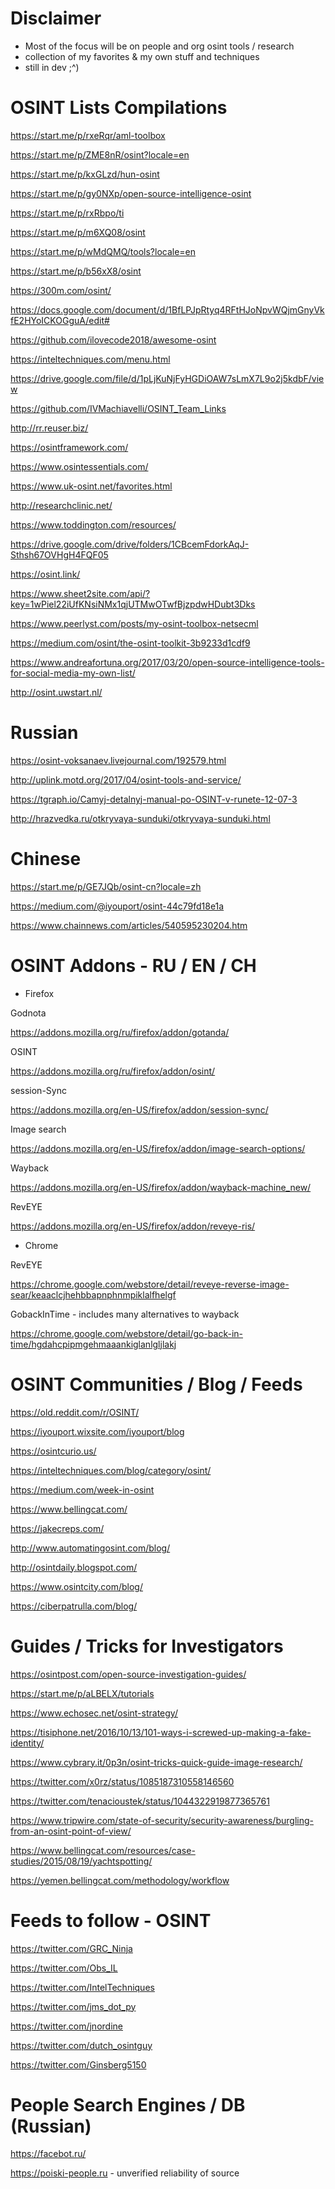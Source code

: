 # Disclaimer
* Most of the focus will be on people and org osint tools / research
* collection of my favorites & my own stuff and techniques 
* still in dev ;^)

# OSINT Lists Compilations

https://start.me/p/rxeRqr/aml-toolbox 

https://start.me/p/ZME8nR/osint?locale=en

https://start.me/p/kxGLzd/hun-osint 

https://start.me/p/gy0NXp/open-source-intelligence-osint

https://start.me/p/rxRbpo/ti

https://start.me/p/m6XQ08/osint 

https://start.me/p/wMdQMQ/tools?locale=en

https://start.me/p/b56xX8/osint

https://300m.com/osint/ 

https://docs.google.com/document/d/1BfLPJpRtyq4RFtHJoNpvWQjmGnyVkfE2HYoICKOGguA/edit# 

https://github.com/ilovecode2018/awesome-osint 

https://inteltechniques.com/menu.html

https://drive.google.com/file/d/1pLjKuNjFyHGDiOAW7sLmX7L9o2j5kdbF/view

https://github.com/IVMachiavelli/OSINT_Team_Links

http://rr.reuser.biz/

https://osintframework.com/

https://www.osintessentials.com/

https://www.uk-osint.net/favorites.html

http://researchclinic.net/

https://www.toddington.com/resources/

https://drive.google.com/drive/folders/1CBcemFdorkAqJ-Sthsh67OVHgH4FQF05

https://osint.link/

https://www.sheet2site.com/api/?key=1wPiel22iUfKNsiNMx1qjUTMwOTwfBjzpdwHDubt3Dks

https://www.peerlyst.com/posts/my-osint-toolbox-netsecml

https://medium.com/osint/the-osint-toolkit-3b9233d1cdf9

https://www.andreafortuna.org/2017/03/20/open-source-intelligence-tools-for-social-media-my-own-list/

http://osint.uwstart.nl/


# Russian 

https://osint-voksanaev.livejournal.com/192579.html 

http://uplink.motd.org/2017/04/osint-tools-and-service/

https://tgraph.io/Camyj-detalnyj-manual-po-OSINT-v-runete-12-07-3

http://hrazvedka.ru/otkryvaya-sunduki/otkryvaya-sunduki.html


# Chinese 

https://start.me/p/GE7JQb/osint-cn?locale=zh

https://medium.com/@iyouport/osint-44c79fd18e1a 

https://www.chainnews.com/articles/540595230204.htm



# OSINT Addons - RU / EN / CH
* Firefox 

Godnota 

https://addons.mozilla.org/ru/firefox/addon/gotanda/ 

OSINT 

https://addons.mozilla.org/ru/firefox/addon/osint/ 

session-Sync 

https://addons.mozilla.org/en-US/firefox/addon/session-sync/

Image search

https://addons.mozilla.org/en-US/firefox/addon/image-search-options/

Wayback

https://addons.mozilla.org/en-US/firefox/addon/wayback-machine_new/

RevEYE 

https://addons.mozilla.org/en-US/firefox/addon/reveye-ris/


* Chrome

RevEYE 

https://chrome.google.com/webstore/detail/reveye-reverse-image-sear/keaaclcjhehbbapnphnmpiklalfhelgf

GobackInTime - includes many alternatives to wayback 

https://chrome.google.com/webstore/detail/go-back-in-time/hgdahcpipmgehmaaankiglanlgljlakj


# OSINT Communities / Blog / Feeds 

https://old.reddit.com/r/OSINT/

https://iyouport.wixsite.com/iyouport/blog

https://osintcurio.us/

https://inteltechniques.com/blog/category/osint/

https://medium.com/week-in-osint

https://www.bellingcat.com/

https://jakecreps.com/

http://www.automatingosint.com/blog/

http://osintdaily.blogspot.com/

https://www.osintcity.com/blog/

https://ciberpatrulla.com/blog/




# Guides / Tricks for Investigators 

https://osintpost.com/open-source-investigation-guides/ 

https://start.me/p/aLBELX/tutorials 

https://www.echosec.net/osint-strategy/

https://tisiphone.net/2016/10/13/101-ways-i-screwed-up-making-a-fake-identity/

https://www.cybrary.it/0p3n/osint-tricks-quick-guide-image-research/

https://twitter.com/x0rz/status/1085187310558146560

https://twitter.com/tenacioustek/status/1044322919877365761

https://www.tripwire.com/state-of-security/security-awareness/burgling-from-an-osint-point-of-view/

https://www.bellingcat.com/resources/case-studies/2015/08/19/yachtspotting/ 

https://yemen.bellingcat.com/methodology/workflow



# Feeds to follow - OSINT 

https://twitter.com/GRC_Ninja

https://twitter.com/Obs_IL

https://twitter.com/IntelTechniques

https://twitter.com/jms_dot_py

https://twitter.com/jnordine

https://twitter.com/dutch_osintguy

https://twitter.com/Ginsberg5150


# People Search Engines / DB (Russian) 

https://facebot.ru/ 

https://poiski-people.ru - unverified reliability of source 
